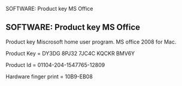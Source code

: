 SOFTWARE: Product key MS Office

## SOFTWARE: Product key MS Office

Product key 
Miscrosoft home user program. MS office 2008 for Mac. 

Product Key =
DY3DG 8PJ32 7JC4C KQCKR BMV6Y

Product Id =
01104-204-1547765-12809

Hardware finger print =
10B9-EB08